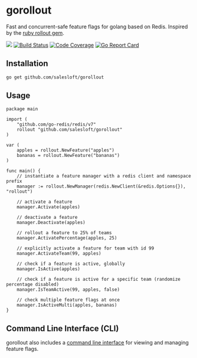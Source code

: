# gorollout
Fast and concurrent-safe feature flags for golang based on Redis. Inspired by the [ruby rollout gem](https://github.com/fetlife/rollout).

[![](https://godoc.org/github.com/salesloft/gorollout?status.svg)](http://godoc.org/github.com/salesloft/gorollout)
[![Build Status](https://travis-ci.org/salesloft/gorollout.svg?branch=master)](https://travis-ci.org/salesloft/gorollout)
[![Code Coverage](https://codecov.io/gh/salesloft/gorollout/branch/master/graph/badge.svg)](https://codecov.io/gh/salesloft/gorollout)
[![Go Report Card](https://goreportcard.com/badge/github.com/salesloft/gorollout)](https://goreportcard.com/report/github.com/salesloft/gorollout)

## Installation

```bash
go get github.com/salesloft/gorollout
```

## Usage

```golang
package main

import (
    "github.com/go-redis/redis/v7"
    rollout "github.com/salesloft/gorollout"
)

var (
    apples = rollout.NewFeature("apples")
    bananas = rollout.NewFeature("bananas")
)

func main() {
    // instantiate a feature manager with a redis client and namespace prefix
    manager := rollout.NewManager(redis.NewClient(&redis.Options{}), "rollout")

    // activate a feature
    manager.Activate(apples)

    // deactivate a feature
    manager.Deactivate(apples)

    // rollout a feature to 25% of teams
    manager.ActivatePercentage(apples, 25)

    // explicitly activate a feature for team with id 99
    manager.ActivateTeam(99, apples)

    // check if a feature is active, globally
    manager.IsActive(apples)

    // check if a feature is active for a specific team (randomize percentage disabled)
    manager.IsTeamActive(99, apples, false)

    // check multiple feature flags at once
    manager.IsActiveMulti(apples, bananas)
}
```

## Command Line Interface (CLI)

gorollout also includes a [command line interface](cmd/rollout/README.md) for viewing and managing feature flags.
